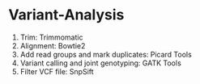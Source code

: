 # Variant-Analysis

1. Trim: Trimmomatic
2. Alignment: Bowtie2
3. Add read groups and mark duplicates: Picard Tools
4. Variant calling and joint genotyping: GATK Tools
5. Filter VCF file: SnpSift
